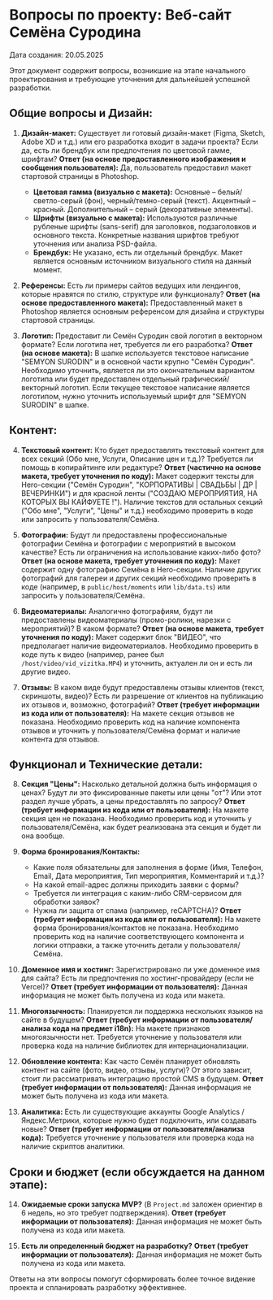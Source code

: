 # Вопросы по проекту: Веб-сайт Семёна Суродина

Дата создания: 20.05.2025

Этот документ содержит вопросы, возникшие на этапе начального проектирования и требующие уточнения для дальнейшей успешной разработки.

## Общие вопросы и Дизайн:

1.  **Дизайн-макет:** Существует ли готовый дизайн-макет (Figma, Sketch, Adobe XD и т.д.) или его разработка входит в задачи проекта? Если да, есть ли брендбук или предпочтения по цветовой гамме, шрифтам?
    **Ответ (на основе предоставленного изображения и сообщения пользователя):** Да, пользователь предоставил макет стартовой страницы в Photoshop.
    *   **Цветовая гамма (визуально с макета):** Основные – белый/светло-серый (фон), черный/темно-серый (текст). Акцентный – красный. Дополнительный – серый (декоративные элементы).
    *   **Шрифты (визуально с макета):** Используются различные рубленые шрифты (sans-serif) для заголовков, подзаголовков и основного текста. Конкретные названия шрифтов требуют уточнения или анализа PSD-файла.
    *   **Брендбук:** Не указано, есть ли отдельный брендбук. Макет является основным источником визуального стиля на данный момент.

2.  **Референсы:** Есть ли примеры сайтов ведущих или лендингов, которые нравятся по стилю, структуре или функционалу?
    **Ответ (на основе предоставленного макета):** Предоставленный макет в Photoshop является основным референсом для дизайна и структуры стартовой страницы.

3.  **Логотип:** Предоставит ли Семён Суродин свой логотип в векторном формате? Если логотипа нет, требуется ли его разработка?
    **Ответ (на основе макета):** В шапке используется текстовое написание "SEMYON SURODIN" и в основной части крупно "Семён Суродин". Необходимо уточнить, является ли это окончательным вариантом логотипа или будет предоставлен отдельный графический/векторный логотип. Если текущее текстовое написание является логотипом, нужно уточнить используемый шрифт для "SEMYON SURODIN" в шапке.

## Контент:

4.  **Текстовый контент:** Кто будет предоставлять текстовый контент для всех секций (Обо мне, Услуги, Описание цен и т.д.)? Требуется ли помощь в копирайтинге или редактуре?
    **Ответ (частично на основе макета, требует уточнения по коду):** Макет содержит тексты для Hero-секции ("Семён Суродин", "КОРПОРАТИВЫ | СВАДЬБЫ | ДР | ВЕЧЕРИНКИ") и для красной ленты ("СОЗДАЮ МЕРОПРИЯТИЯ, НА КОТОРЫХ ВЫ КАЙФУЕТЕ !"). Наличие текстов для остальных секций ("Обо мне", "Услуги", "Цены" и т.д.) необходимо проверить в коде или запросить у пользователя/Семёна.

5.  **Фотографии:** Будут ли предоставлены профессиональные фотографии Семёна и фотографии с мероприятий в высоком качестве? Есть ли ограничения на использование каких-либо фото?
    **Ответ (на основе макета, требует уточнения по коду):** Макет содержит одну фотографию Семёна в Hero-секции. Наличие других фотографий для галереи и других секций необходимо проверить в коде (например, в `public/host/moments` или `lib/data.ts`) или запросить у пользователя/Семёна.

6.  **Видеоматериалы:** Аналогично фотографиям, будут ли предоставлены видеоматериалы (промо-ролики, нарезки с мероприятий)? В каком формате?
    **Ответ (на основе макета, требует уточнения по коду):** Макет содержит блок "ВИДЕО", что предполагает наличие видеоматериалов. Необходимо проверить в коде путь к видео (например, ранее был `/host/video/vid_vizitka.MP4`) и уточнить, актуален ли он и есть ли другие видео.

7.  **Отзывы:** В каком виде будут предоставлены отзывы клиентов (текст, скриншоты, видео)? Есть ли разрешение от клиентов на публикацию их отзывов и, возможно, фотографий?
    **Ответ (требует информации из кода или от пользователя):** На макете секция отзывов не показана. Необходимо проверить код на наличие компонента отзывов и уточнить у пользователя/Семёна формат и наличие контента для отзывов.

## Функционал и Технические детали:

8.  **Секция "Цены":** Насколько детальной должна быть информация о ценах? Будут ли это фиксированные пакеты или цены "от"? Или этот раздел лучше убрать, а цены предоставлять по запросу?
    **Ответ (требует информации из кода или от пользователя):** На макете секция цен не показана. Необходимо проверить код и уточнить у пользователя/Семёна, как будет реализована эта секция и будет ли она вообще.

9.  **Форма бронирования/Контакты:**
    *   Какие поля обязательны для заполнения в форме (Имя, Телефон, Email, Дата мероприятия, Тип мероприятия, Комментарий и т.д.)?
    *   На какой email-адрес должны приходить заявки с формы?
    *   Требуется ли интеграция с каким-либо CRM-сервисом для обработки заявок?
    *   Нужна ли защита от спама (например, reCAPTCHA)?
    **Ответ (требует информации из кода или от пользователя):** На макете форма бронирования/контактов не показана. Необходимо проверить код на наличие соответствующего компонента и логики отправки, а также уточнить детали у пользователя/Семёна.

10. **Доменное имя и хостинг:** Зарегистрировано ли уже доменное имя для сайта? Есть ли предпочтения по хостинг-провайдеру (если не Vercel)?
    **Ответ (требует информации от пользователя):** Данная информация не может быть получена из кода или макета.

11. **Многоязычность:** Планируется ли поддержка нескольких языков на сайте в будущем?
    **Ответ (требует информации от пользователя/анализа кода на предмет i18n):** На макете признаков многоязычности нет. Требуется уточнение у пользователя или проверка кода на наличие библиотек для интернационализации.

12. **Обновление контента:** Как часто Семён планирует обновлять контент на сайте (фото, видео, отзывы, услуги)? От этого зависит, стоит ли рассматривать интеграцию простой CMS в будущем.
    **Ответ (требует информации от пользователя):** Данная информация не может быть получена из кода или макета.

13. **Аналитика:** Есть ли существующие аккаунты Google Analytics / Яндекс.Метрики, которые нужно будет подключить, или создавать новые?
    **Ответ (требует информации от пользователя/анализа кода):** Требуется уточнение у пользователя или проверка кода на наличие скриптов аналитики.

## Сроки и бюджет (если обсуждается на данном этапе):

14. **Ожидаемые сроки запуска MVP?** (В `Project.md` заложен ориентир в 6 недель, но это требует подтверждения).
    **Ответ (требует информации от пользователя):** Данная информация не может быть получена из кода или макета.

15. **Есть ли определенный бюджет на разработку?**
    **Ответ (требует информации от пользователя):** Данная информация не может быть получена из кода или макета.

Ответы на эти вопросы помогут сформировать более точное видение проекта и спланировать разработку эффективнее. 